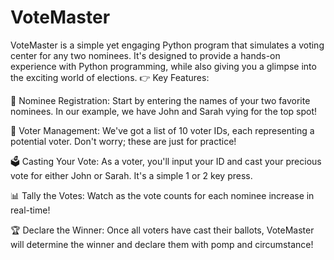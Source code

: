 # VoteMaster
VoteMaster is a simple yet engaging Python program that simulates a voting center for any two nominees. It's designed to provide a hands-on experience with Python programming, while also giving you a glimpse into the exciting world of elections.
👉 Key Features:

📜 Nominee Registration: Start by entering the names of your two favorite nominees. In our example, we have John and Sarah vying for the top spot!

👥 Voter Management: We've got a list of 10 voter IDs, each representing a potential voter. Don't worry; these are just for practice!

🗳️ Casting Your Vote: As a voter, you'll input your ID and cast your precious vote for either John or Sarah. It's a simple 1 or 2 key press.

📊 Tally the Votes: Watch as the vote counts for each nominee increase in real-time!

🏆 Declare the Winner: Once all voters have cast their ballots, VoteMaster will determine the winner and declare them with pomp and circumstance!
